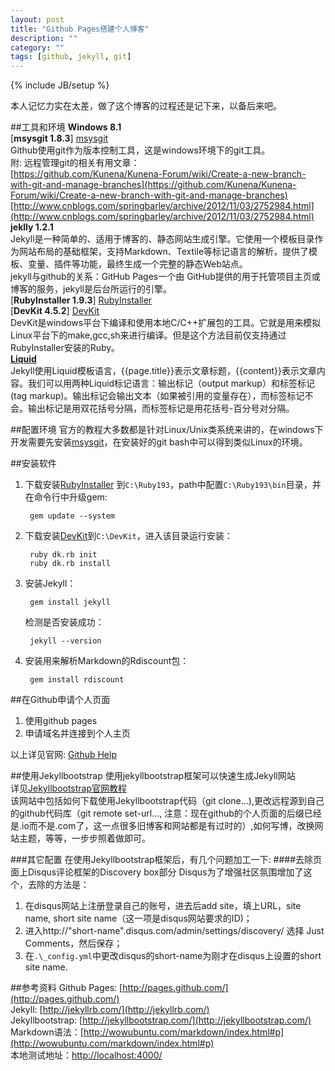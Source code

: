 ```yaml
---
layout: post
title: "Github Pages搭建个人博客"
description: ""
category: ""
tags: [github, jekyll, git]
---
```

{% include JB/setup %}

本人记忆力实在太差，做了这个博客的过程还是记下来，以备后来吧。

[msysgit]: https://code.google.com/p/msysgit/downloads/list?q=full+installer+official+git
[RubyInstaller]: http://rubyforge.org/frs/?group_id=167
[DevKit]: https://github.com/oneclick/rubyinstaller/downloads/
   
##工具和环境
**Windows 8.1**   
[**msysgit 1.8.3**] [msysgit]   
Github使用git作为版本控制工具，这是windows环境下的git工具。   
附: 远程管理git的相关有用文章：   
[https://github.com/Kunena/Kunena-Forum/wiki/Create-a-new-branch-with-git-and-manage-branches](https://github.com/Kunena/Kunena-Forum/wiki/Create-a-new-branch-with-git-and-manage-branches)   
[http://www.cnblogs.com/springbarley/archive/2012/11/03/2752984.html](http://www.cnblogs.com/springbarley/archive/2012/11/03/2752984.html)   
**jeklly 1.2.1**    
Jekyll是一种简单的、适用于博客的、静态网站生成引擎。它使用一个模板目录作为网站布局的基础框架，支持Markdown、Textile等标记语言的解析，提供了模板、变量、插件等功能，最终生成一个完整的静态Web站点。   
jekyll与github的关系：GitHub Pages一个由 GitHub提供的用于托管项目主页或博客的服务，jekyll是后台所运行的引擎。       
[**RubyInstaller 1.9.3**] [RubyInstaller]   
[**DevKit 4.5.2**] [DevKit]   
DevKit是windows平台下编译和使用本地C/C++扩展包的工具。它就是用来模拟Linux平台下的make,gcc,sh来进行编译。但是这个方法目前仅支持通过RubyInstaller安装的Ruby。   
[**Liquid**](https://github.com/shopify/liquid/wiki/liquid-for-designers)   
Jekyll使用Liquid模板语言，{{page.title}}表示文章标题，{{content}}表示文章内容。我们可以用两种Liquid标记语言：输出标记（output markup）和标签标记 (tag markup)。输出标记会输出文本（如果被引用的变量存在），而标签标记不会。输出标记是用双花括号分隔，而标签标记是用花括号-百分号对分隔。

##配置环境
官方的教程大多数都是针对Linux/Unix类系统来讲的，在windows下开发需要先安装[msysgit]，在安装好的git bash中可以得到类似Linux的环境。   

##安装软件
1. 下载安装[RubyInstaller]  到`C:\Ruby193`，path中配置`C:\Ruby193\bin`目录，并在命令行中升级gem:
		
		gem update --system
		
2. 下载安装[DevKit]到`C:\DevKit`，进入该目录运行安装：
		
		ruby dk.rb init
		ruby dk.rb install
		
3. 安装Jekyll：
		
		gem install jekyll
		
	检测是否安装成功：
		
		jekyll --version
		
4. 安装用来解析Markdown的Rdiscount包：
		
		gem install rdiscount


##在Github申请个人页面
1. 使用github pages
2. 申请域名并连接到个人主页

以上详见官网: [Github Help](https://help.github.com/categories/20/articles)   

##使用Jekyllbootstrap
使用jekyllbootstrap框架可以快速生成Jekyll网站   
详见[Jekyllbootstrap官网教程](http://jekyllbootstrap.com/)   
该网站中包括如何下载使用Jekyllbootstrap代码（git clone...),更改远程源到自己的github代码库（git remote set-url..., 注意：现在github的个人页面的后缀已经是.io而不是.com了，这一点很多旧博客和网站都是有过时的）,如何写博，改换网站主题，等等，一步步照着做即可。   

###其它配置
在使用Jekyllbootstrap框架后，有几个问题加工一下:
####去除页面上Disqus评论框架的Discovery box部分
Disqus为了增强社区氛围增加了这个，去除的方法是：
1. 在disqus网站上注册登录自己的账号，进去后add site，填上URL，site name, short site name（这一项是disqus网站要求的ID)；
2. 进入http://"short-name".disqus.com/admin/settings/discovery/ 选择 Just Comments，然后保存；
3. 在`.\_config.yml`中更改disqus的short-name为刚才在disqus上设置的short site name.

##参考资料
Github Pages: [http://pages.github.com/](http://pages.github.com/)   
Jekyll: [http://jekyllrb.com/](http://jekyllrb.com/)   
Jekyllbootstrap: [http://jekyllbootstrap.com/](http://jekyllbootstrap.com/)   
Markdown语法：[http://wowubuntu.com/markdown/index.html#p](http://wowubuntu.com/markdown/index.html#p)   
本地测试地址：[http://localhost:4000/](http://localhost:4000/)   